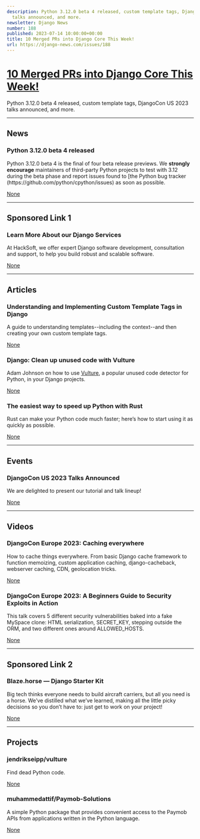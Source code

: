 ```yaml
---
description: Python 3.12.0 beta 4 released, custom template tags, DjangoCon US 2023
  talks announced, and more.
newsletter: Django News
number: 188
published: 2023-07-14 10:00:00+00:00
title: 10 Merged PRs into Django Core This Week!
url: https://django-news.com/issues/188
---
```


# [10 Merged PRs into Django Core This Week!](https://django-news.com/issues/188)

Python 3.12.0 beta 4 released, custom template tags, DjangoCon US 2023 talks announced, and more.

  ----

  ## News

  ### Python 3.12.0 beta 4 released

  <p>Python 3.12.0 beta 4 is the final of four beta release previews. We <strong>strongly encourage</strong> maintainers of third-party Python projects to test with 3.12 during the beta phase and report issues found to [the Python bug tracker (https://github.com/python/cpython/issues) as soon as possible.</p>

  [None](None)

  ----

  ## Sponsored Link 1

  ### Learn More About our Django Services

  <p>At HackSoft, we offer expert Django software development, consultation and support, to help you build robust and scalable software.</p>

  [None](None)

  ----

  ## Articles

  ### Understanding and Implementing Custom Template Tags in Django

  <p>A guide to understanding templates--including the context--and then creating your own custom template tags.</p>

  [None](None)

  ### Django: Clean up unused code with Vulture

  <p>Adam Johnson on how to use <a href="https://cur.at/CvcCl4m">Vulture</a>, a popular unused code detector for Python, in your Django projects.</p>

  [None](None)

  ### The easiest way to speed up Python with Rust

  <p>Rust can make your Python code much faster; here’s how to start using it as quickly as possible.</p>

  [None](None)

  ----

  ## Events

  ### DjangoCon US 2023 Talks Announced

  <p>We are delighted to present our tutorial and talk lineup!</p>

  [None](None)

  ----

  ## Videos

  ### DjangoCon Europe 2023: Caching everywhere

  <p>How to cache things everywhere. From basic Django cache framework to function memoizing, custom application caching, django-cacheback, webserver caching, CDN, geolocation tricks.</p>

  [None](None)

  ### DjangoCon Europe 2023: A Beginners Guide to Security Exploits in Action

  <p>This talk covers 5 different security vulnerabilities baked into a fake MySpace clone: HTML serialization, SECRET_KEY, stepping outside the ORM, and two different ones around ALLOWED_HOSTS.</p>

  [None](None)

  ----

  ## Sponsored Link 2

  ### Blaze.horse — Django Starter Kit

  <p>Big tech thinks everyone needs to build aircraft carriers, but all you need is a horse. We’ve distilled what we’ve learned, making all the little picky decisions so you don’t have to: just get to work on your project!</p>

  [None](None)

  ----

  ## Projects

  ### jendrikseipp/vulture

  <p>Find dead Python code.</p>

  [None](None)

  ### muhammedattif/Paymob-Solutions

  <p>A simple Python package that provides convenient access to the Paymob APIs from applications written in the Python language.</p>

  [None](None)